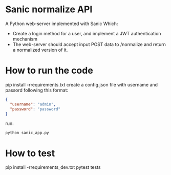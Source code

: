# Sanic normalize API
A Python web-server implemented with Sanic Which:

* Create a login method for a user, and implement a JWT authentication mechanism 
* The web-server should accept input POST data to /normalize and return a normalized version of it.

# How to run the code
pip install -rrequirements.txt
create a config.json file with username and passord following this format:
```json
{
  "username": "admin",
  "password": "password"
}
```
run:

`python sanic_app.py`


# How to test
pip install -rrequirements_dev.txt
pytest tests
